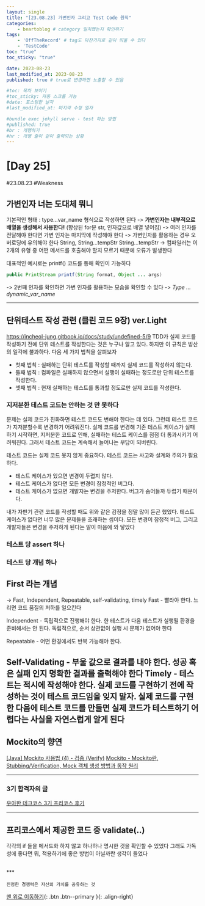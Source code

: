 ```yaml
---
layout: single
title: "[23.08.23] 가변인자 그리고 Test Code 원칙"
categories:
    - beartoblog # category 일치했는지 확인하기 
tags:
    - 'OffTheRecord' # tag도 마찬가지로 같이 띄울 수 있다 
    - 'TestCode'
toc: "true"
toc_sticky: "true"

date: 2023-08-23
last_modified_at: 2023-08-23
published: true # true로 변경하면 노출할 수 있음 

#toc: 목차 보이기 
#toc_sticky: 자동 스크롤 가능 
#date: 포스팅한 날자 
#last_modified_at: 마지막 수정 일자 

#bundle exec jekyll serve - test 하는 방법 
#published: true
#br : 개행하기 
#hr : 개행 줄이 같이 출력되는 상황 
---
```

# [Day 25]
#23.08.23 #Weakness 
## 가변인자 너는 도대체 뭐니
기본적인 형태 : type…var_name 형식으로 작성하면 된다 
-> **가변인자는 내부적으로 배열을 생성해서 사용한다!** (향상된 for문 str, 인자값으로 배열 넣어짐)
-> 여러 인자를 전달해야 한다면 가변 인자는 마지막에 작성해야 한다 
-> 가변인자를 활용하는 경우 오버로딩에 유의해야 한다
	String, String…tempStr
	String…tempStr
	-> 컴파일러는 이 2개의 유형 중 어떤 메서드를 호출해야 할지 모르기 때문에 오류가 발생한다 

대표적인 예시로는 printf() 코드를 통해 확인이 가능하다 
```java
public PrintStream printf(String format, Object ... args)
```
-> 2번째 인자를 확인하면 가변 인자를 활용하는 모습을 확인할 수 있다 
-> *Type … dynamic_var_name*

---

## 단위테스트 작성 관련 (클린 코드 9장) ver.Light
https://incheol-jung.gitbook.io/docs/study/undefined-5/9
TDD가 실제 코드를 작성하기 전에 단위 테스트를 작성한다는 것은 누구나 알고 있다. 하지만 이 규칙은 빙산의 일각에 불과하다. 다음 세 가지 법칙을 살펴보자 
- 첫째 법칙 : 실패하는 단위 테스트를 작성할 때까지 실제 코드를 작성하지 않는다.
- 둘째 법칙 : 컴파일은 실패하지 않으면서 실행이 실패하는 정도로만 단위 테스트를 작성한다.
- 셋째 법칙 : 현재 실패하는 테스트를 통과할 정도로만 실제 코드를 작성한다.

### 지저분한 테스트 코드는 안하는 것 만 못하다
문제는 실제 코드가 진화하면 테스트 코드도 변해야 한다는 데 있다. 
그런데 테스트 코드가 지저분할수록 변경하기 어려워진다. 
실제 코드를 변경해 기존 테스트 케이스가 실패하기 시작하면, 지저분한 코드로 인해, 실패하는 테스트 케이스를 점점 더 통과시키기 어려워진다. 그래서 테스트 코드는 계속해서 늘어나는 부담이 되버린다.

테스트 코드는 실제 코드 못지 않게 중요하다. 테스트 코드는 사고와 설계와 주의가 필요하다.
- 테스트 케이스가 있으면 변경이 두렵지 않다.
- 테스트 케이스가 없다면 모든 변경이 잠정적인 버그다.
- 테스트 케이스가 없으면 개발자는 변경을 주저한다. 버그가 숨어들까 두렵기 때문이다.

내가 자판기 관련 코드를 작성할 때도 위와 같은 감정을 정말 많이 듣곤 했었다. 
테스트 케이스가 없다면 너무 많은 문제들을 초래하는 셈이다. 모든 변경이 잠정적 버그, 그리고 개발자들은 변경을 주저하게 된다는 말이 마음에 와 닿았다 

### 테스트 당 assert 하나 
### 테스트 당 개념 하나

## First 라는 개념
-> Fast, Independent, Repeatable, self-validating, timely 
Fast - 빨라야 한다. 느리면 코드 품질의 저하를 일으킨다

Independent - 독립적으로 진행해야 한다. 한 테스트가 다음 테스트가 실행될 환경을 준비해서는 안 된다. 독립적으로, 순서 상관없이 실행 시 문제가 없어야 한다 

Repeatable - 어떤 환경에서도 반복 가능해야 한다. 

Self-Validating - 부울 값으로 결과를 내야 한다. 성공 혹은 실패 인지 명확한 결과를 출력해야 한다 
Timely - 테스트는 적시에 작성해야 한다. 실제 코드를 구현하기 전에 작성하는 것이 테스트 코드임을 잊지 말자. 실제 코드를 구현한 다음에 테스트 코드를 만들면 실제 코드가 테스트하기 어렵다는 사실을 자연스럽게 알게 된다 
---
## Mockito의 향연
[\[Java\] Mockito 사용법 \(4\) - 검증 \(Verify\)](https://effortguy.tistory.com/144)
[Mockito - Mockito란, Stubbing/Verification, Mock 객체 생성 방법과 동작 원리](https://beststar-1.tistory.com/30)


---
### 3기 합격자의 글
[우아한 테크코스 3기 프리코스 후기](https://bperhaps.tistory.com/entry/%EC%9A%B0%EC%95%84%ED%95%9C-%ED%85%8C%ED%81%AC%EC%BD%94%EC%8A%A4-3%EA%B8%B0-%ED%94%84%EB%A6%AC%EC%BD%94%EC%8A%A4-%ED%9B%84%EA%B8%B0)

---
## 프리코스에서 제공한 코드 중 validate(..)
각각의 if 들을 메서드화 하지 않고 하나하나 명시한 것을 확인할 수 있었다 
그래도 가독성에 좋다면 뭐, 적용하기에 좋은 방법이 아닐까란 생각이 들었다 

<br>
***
    
    진정한 경쟁력은 자신의 가치를 공유하는 것


[맨 위로 이동하기](#){: .btn .btn--primary }{: .align-right}